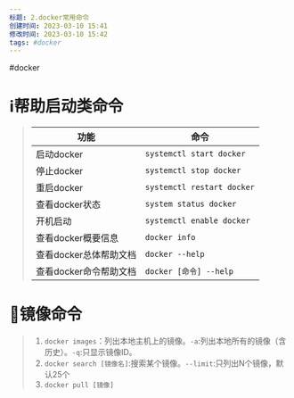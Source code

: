 ```yaml
---
标题: 2.docker常用命令
创建时间: 2023-03-10 15:41
修改时间: 2023-03-10 15:42
tags: #docker
---
```



#docker 
# ℹ️帮助启动类命令
> |功能|命令|
> |--|--|
> |启动docker |`systemctl start docker`|
> |停止docker| `systemctl stop docker`|
> |重启docker| `systemctl restart docker`|
> |查看docker状态| `system status docker`|
> |开机启动| `systemctl enable docker`|
> |查看docker概要信息| `docker info`|
> |查看docker总体帮助文档| `docker --help`|
> |查看docker命令帮助文档| `docker [命令] --help`|

# 💽镜像命令
> 1. `docker images`：列出本地主机上的镜像。`-a`:列出本地所有的镜像（含历史）。`-q`:只显示镜像ID。
> 2. `docker search [镜像名]`:搜索某个镜像。`--limit`:只列出N个镜像，默认25个
> 3. `docker pull [镜像]`

>